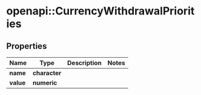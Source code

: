 # openapi::CurrencyWithdrawalPriorities

## Properties
Name | Type | Description | Notes
------------ | ------------- | ------------- | -------------
**name** | **character** |  | 
**value** | **numeric** |  | 


